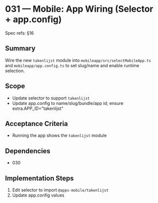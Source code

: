 # 031 — Mobile: App Wiring (Selector + app.config)

Spec refs: §16

## Summary
Wire the new `takenlijst` module into `mobileapp/src/selectMobileApp.ts` and `mobileapp/app.config.ts` to set slug/name and enable runtime selection.

## Scope
- Update selector to support `takenlijst`
- Update app.config to name/slug/bundle/app id; ensure extra.APP_ID="takenlijst"

## Acceptance Criteria
- Running the app shows the `takenlijst` module

## Dependencies
- 030

## Implementation Steps
1) Edit selector to import `@apps-mobile/takenlijst`
2) Update app.config values
